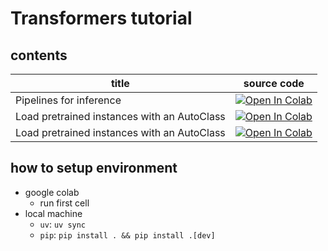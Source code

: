 # Transformers tutorial

## contents
| title | source code |
| --- | --- |
| Pipelines for inference | [![Open In Colab](https://colab.research.google.com/assets/colab-badge.svg)](https://colab.research.google.com/github/nattyo1226/hf_tutorial/blob/main/out/pipelines.ipynb) |
| Load pretrained instances with an AutoClass | [![Open In Colab](https://colab.research.google.com/assets/colab-badge.svg)](https://colab.research.google.com/github/nattyo1226/hf_tutorial/blob/main/out/autoclass.ipynb) |
| Load pretrained instances with an AutoClass | [![Open In Colab](https://colab.research.google.com/assets/colab-badge.svg)](https://colab.research.google.com/github/nattyo1226/hf_tutorial/blob/main/out/preprocess.ipynb) |

## how to setup environment
- google colab
    - run first cell
- local machine
    - `uv`: `uv sync`
    - `pip`: `pip install . && pip install .[dev]`

